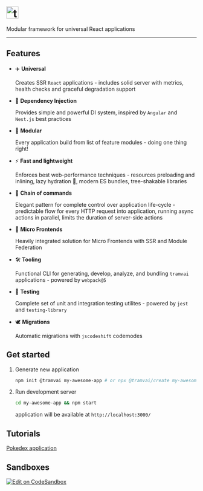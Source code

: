 # [<img src="tools/docSite/static/img/logo/tramvai-yellow-full.svg" alt="taiga ui logo" height="32px">](https://tramvai.dev/)

Modular framework for universal React applications

---

## Features

- ✈️ **Universal**

  Creates SSR `React` applications - includes solid server with metrics, health checks and graceful degradation support

- 💉 **Dependency Injection**

  Provides simple and powerful DI system, inspired by `Angular` and `Nest.js` best practices

- 🧩 **Modular**

  Every application build from list of feature modules - doing one thing right!

- ⚡ **Fast and lightweight**

  Enforces best web-performance techniques - resources preloading and inlining, lazy hydration 🚀, modern ES bundles, tree-shakable libraries

- 🔗 **Chain of commands**

  Elegant pattern for complete control over application life-cycle - predictable flow for every HTTP request into application, running async actions in parallel, limits the duration of server-side actions

- 🧱 **Micro Frontends**

  Heavily integrated solution for Micro Frontends with SSR and Module Federation

- 🛠️ **Tooling**

  Functional CLI for generating, develop, analyze, and bundling `tramvai` applications - powered by `webpack@5`

- 🧪 **Testing**

  Complete set of unit and integration testing utilites - powered by `jest` and `testing-library`

- 🕊️ **Migrations**

  Automatic migrations with `jscodeshift` codemodes

## Get started

1. Generate new application

   ```sh
   npm init @tramvai my-awesome-app # or npx @tramvai/create my-awesome-app
   ```

2. Run development server
   ```bash
   cd my-awesome-app && npm start
   ```
   application will be available at `http://localhost:3000/`

## Tutorials

[Pokedex application](https://tramvai.dev/docs/tutorials/pokedex-app/new-app)

## Sandboxes

[![Edit on CodeSandbox](https://codesandbox.io/static/img/play-codesandbox.svg)](https://codesandbox.io/s/tramvai-new-qgk90?fontsize=14&hidenavigation=1&theme=dark)
